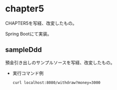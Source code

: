 # chapter5

CHAPTER5を写経、改変したもの。

Spring Bootにて実装。

## sampleDdd

預金引き出しのサンプルソースを写経、改変したもの。

* 実行コマンド例

    ```
    curl localhost:8080/withdraw?money=3000
    ```
